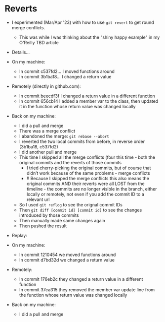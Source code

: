 # Reverts

- I experimented (Mar/Apr '23) with how to use `git revert` to get round merge conflicts. 
    - This was while I was thinking about the "shiny happy example" in my O'Reilly TBD article
- Details...
- On my machine:
    - In commit c537fd2... I moved functions around
    - In commit 3b1ba18... I changed a return value
- Remotely (directly in github.com):
    - In commit beecdf3f I changed a return value in a different function
    - In commit 656cb14 I added a member var to the class, then updated it in the function whose return value was changed locally
- Back on my machine:
    - I did a pull and merge
    - There was a merge conflict
    - I abandoned the merge: `git rebase --abort`
    - I reverted the two local commits from before, in reverse order (3b1ba18, c537fd2)
    - I did another pull and merge
    - This time I skipped all the merge conflicts (four this time - both the original commits and the reverts of those commits
        - I tried cherry-picking the original commits, but of course that didn’t work because of the same problems - merge confiicts
        - !! Because I skipped the merge conflicts this also means the original commits AND their reverts were all LOST from the timeline - the commits are no longer visible in the branch, either locally or remotely, not even if you add the commit ID to a relevant url
    - So I used `git reflog` to see the orignal commit IDs
    - Then `git diff [commit id] [commit id]` to see the changes introduced by those commits
    - Then manually made same changes again
    - Then pushed the result

- Replay:
- On my machine:
    - In commit 1210454 we moved functions around
    - In commit d7bd32d we changed a return value
- Remotely:
    - In commit 176eb2c they changed a return value in a different function
    - In commit 37ca315 they removed the member var update line from the function whose return value was changed locally
- Back on my machine:
    - I did a pull and merge
